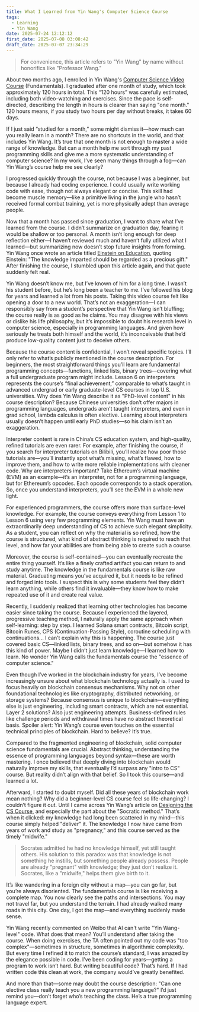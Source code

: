 ```yaml
---
title: What I Learned from Yin Wang's Computer Science Course
tags:
  - Learning
  - Yin Wang
date: 2025-07-24 12:12:12
first_date: 2025-07-08 03:08:42
draft_date: 2025-07-07 23:34:29
---
```


> For convenience, this article refers to "Yin Wang" by name without honorifics like "Professor Wang."

About two months ago, I enrolled in Yin Wang's [Computer Science Video Course](https://www.yinwang.org/blog-cn/2025/05/12/cs-video-course) (Fundamentals). I graduated after one month of study, which took approximately 120 hours in total. This “120 hours” was carefully estimated, including both video-watching and exercises. Since the pace is self-directed, describing the length in hours is clearer than saying "one month." 120 hours means, if you study two hours per day without breaks, it takes 60 days.

If I just said “studied for a month,” some might dismiss it—how much can you really learn in a month? There are no shortcuts in the world, and that includes Yin Wang. It’s true that one month is not enough to master a wide range of knowledge. But can a month help me sort through my past programming skills and give me a more systematic understanding of computer science? In my work, I’ve seen many things through a fog—can Yin Wang’s course help me see clearly?

I progressed quickly through the course, not because I was a beginner, but because I already had coding experience. I could usually write working code with ease, though not always elegant or concise. This skill had become muscle memory—like a primitive living in the jungle who hasn’t received formal combat training, yet is more physically adept than average people.

Now that a month has passed since graduation, I want to share what I’ve learned from the course. I didn’t summarize on graduation day, fearing it would be shallow or too personal. A month isn’t long enough for deep reflection either—I haven’t reviewed much and haven’t fully utilized what I learned—but summarizing now doesn’t stop future insights from forming. Yin Wang once wrote an article titled [Einstein on Education](https://yinwang-wiki.github.io/feeds/2013-04-03-einstein-on-education.html), quoting Einstein: "The knowledge imparted should be regarded as a precious gift." After finishing the course, I stumbled upon this article again, and that quote suddenly felt real.

Yin Wang doesn’t know me, but I’ve known of him for a long time. I wasn’t his student before, but he’s long been a teacher to me. I’ve followed his blog for years and learned a lot from his posts. Taking this video course felt like opening a door to a new world. That’s not an exaggeration—I can responsibly say from a student’s perspective that Yin Wang isn’t bluffing; the course really is as good as he claims. You may disagree with his views or dislike his life philosophy, but it’s impossible to doubt his research level in computer science, especially in programming languages. And given how seriously he treats both himself and the world, it’s inconceivable that he’d produce low-quality content just to deceive others.

Because the course content is confidential, I won’t reveal specific topics. I’ll only refer to what’s publicly mentioned in the course description. For beginners, the most straightforward things you’ll learn are fundamental programming concepts—functions, linked lists, binary trees—covering what a full undergraduate program might include. Lesson 6 on interpreters represents the course’s “final achievement,” comparable to what’s taught in advanced undergrad or early graduate-level CS courses in top U.S. universities. Why does Yin Wang describe it as "PhD-level content" in his course description? Because Chinese universities don’t offer majors in programming languages, undergrads aren’t taught interpreters, and even in grad school, lambda calculus is often elective. Learning about interpreters usually doesn’t happen until early PhD studies—so his claim isn’t an exaggeration.

Interpreter content is rare in China’s CS education system, and high-quality, refined tutorials are even rarer. For example, after finishing the course, if you search for interpreter tutorials on Bilibili, you’ll realize how poor those tutorials are—you’ll instantly spot what’s missing, what’s flawed, how to improve them, and how to write more reliable implementations with cleaner code. Why are interpreters important? Take Ethereum’s virtual machine (EVM) as an example—it’s an interpreter, not for a programming language, but for Ethereum’s opcodes. Each opcode corresponds to a stack operation. So, once you understand interpreters, you’ll see the EVM in a whole new light.

For experienced programmers, the course offers more than surface-level knowledge. For example, the course conveys everything from Lesson 1 to Lesson 6 using very few programming elements. Yin Wang must have an extraordinarily deep understanding of CS to achieve such elegant simplicity. As a student, you can reflect on why the material is so refined, how the course is structured, what kind of abstract thinking is required to reach that level, and how far your abilities are from being able to create such a course.

Moreover, the course is self-contained—you can eventually recreate the entire thing yourself. It’s like a finely crafted artifact you can return to and study anytime. The knowledge in the fundamentals course is like raw material. Graduating means you’ve acquired it, but it needs to be refined and forged into tools. I suspect this is why some students feel they didn’t learn anything, while others find it invaluable—they know how to make repeated use of it and create real value.

Recently, I suddenly realized that learning other technologies has become easier since taking the course. Because I experienced the layered, progressive teaching method, I naturally apply the same approach when self-learning: step by step. I learned Solana smart contracts, Bitcoin script, Bitcoin Runes, CPS (Continuation-Passing Style), coroutine scheduling with continuations... I can’t explain why this is happening. The course just covered basic CS—linked lists, binary trees, and so on—but somehow it has this kind of power. Maybe I didn’t just learn knowledge—I learned how to learn. No wonder Yin Wang calls the fundamentals course the "essence of computer science."

Even though I’ve worked in the blockchain industry for years, I’ve become increasingly unsure about what blockchain technology actually is. I used to focus heavily on blockchain consensus mechanisms. Why not on other foundational technologies like cryptography, distributed networking, or storage systems? Because consensus is unique to blockchain—everything else is just engineering, including smart contracts, which are not essential. Layer 2 solutions? Also just engineering attempts. Business-defined rules like challenge periods and withdrawal times have no abstract theoretical basis. Spoiler alert: Yin Wang’s course even touches on the essential technical principles of blockchain. Hard to believe? It’s true.

Compared to the fragmented engineering of blockchain, solid computer science fundamentals are crucial. Abstract thinking, understanding the essence of programming languages beyond syntax—these are worth mastering. I once believed that deeply diving into blockchain would naturally improve my skills, that eventually I’d surpass any "intro to CS" course. But reality didn’t align with that belief. So I took this course—and learned a lot.

Afterward, I started to doubt myself. Did all these years of blockchain work mean nothing? Why did a beginner-level CS course feel so life-changing? I couldn’t figure it out. Until I came across Yin Wang’s article on [Designing the CS Course](https://www.yinwang.org/blog-cn/2020/03/03/cs-course), and especially the part about the "Socratic method." That’s when it clicked: my knowledge had long been scattered in my mind—this course simply helped "deliver" it. The knowledge I now have came from years of work and study as "pregnancy," and this course served as the timely "midwife."

> Socrates admitted he had no knowledge himself, yet still taught others. His solution to this paradox was that knowledge is not something he instills, but something people already possess. People are already "pregnant" with knowledge; they just don’t realize it. Socrates, like a "midwife," helps them give birth to it.

It’s like wandering in a foreign city without a map—you can go far, but you’re always disoriented. The fundamentals course is like receiving a complete map. You now clearly see the paths and intersections. You may not travel far, but you understand the terrain. I had already walked many roads in this city. One day, I got the map—and everything suddenly made sense.

Yin Wang recently commented on Weibo that AI can't write "Yin Wang-level" code. What does that mean? You’ll understand after taking the course. When doing exercises, the TA often pointed out my code was "too complex"—sometimes in structure, sometimes in algorithmic complexity. But every time I refined it to match the course’s standard, I was amazed by the elegance possible in code. I’ve been coding for years—getting a program to work isn’t hard. But writing beautiful code? That’s hard. If I had written code this clean at work, the company would’ve greatly benefited.

And more than that—some may doubt the course description: "Can one elective class really teach you a new programming language?" I’d just remind you—don’t forget who’s teaching the class. He’s a true programming language expert.
